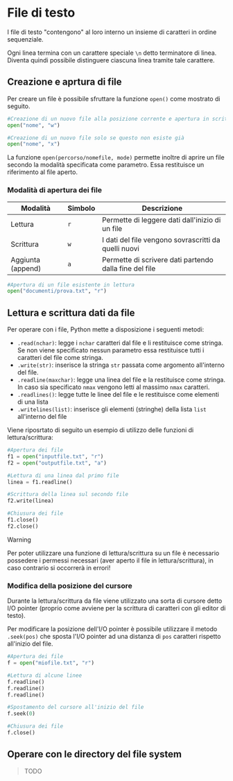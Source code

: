# File di testo

I file di testo "contengono" al loro interno un insieme di caratteri in ordine sequenziale.

Ogni linea termina con un carattere speciale `\n` detto terminatore di linea. Diventa quindi possibile distinguere ciascuna
linea tramite tale carattere.

## Creazione e aprtura di file

Per creare un file è possibile sfruttare la funzione `open()` come mostrato di seguito.

```python
#Creazione di un nuovo file alla posizione corrente e apertura in scrittura
open("nome", "w")

#Creazione di un nuovo file solo se questo non esiste già
open("nome", "x")
```

La funzione `open(percorso/nomefile, mode)` permette inoltre di aprire un file secondo la modalità specificata come parametro.
Essa restituisce un riferimento al file aperto.

### Modalità di apertura dei file

| Modalità            | Simbolo | Descrizione                                            |
|---------------------|---------|--------------------------------------------------------|
| Lettura             | `r`     | Permette di leggere dati dall'inizio di un file        |
| Scrittura           | `w`     | I dati del file vengono sovrascritti da quelli nuovi   |
| Aggiunta (append)   | `a`     | Permette di scrivere dati partendo dalla fine del file |

```python
#Apertura di un file esistente in lettura
open("documenti/prova.txt", "r")
```

## Lettura e scrittura dati da file

Per operare con i file, Python mette a disposizione i seguenti metodi:

* `.read(nchar)`: legge i `nchar` caratteri dal file e li restituisce come stringa. Se non viene specificato nessun parametro essa restituisce tutti i caratteri del file come stringa.
* `.write(str)`: inserisce la stringa `str` passata come argomento all'interno del file.
* `.readline(maxchar)`: legge una linea del file e la restituisce come stringa. In caso sia specificato `nmax` vengono letti al massimo `nmax` caratteri.
* `.readlines()`: legge tutte le linee del file e le restituisce come elementi di una lista
* `.writelines(list)`: inserisce gli elementi (stringhe) della lista `list` all'interno del file

Viene riposrtato di seguito un esempio di utilizzo delle funzioni di lettura/scrittura:

```python
#Apertura dei file
f1 = open("inputfile.txt", "r")
f2 = open("outputfile.txt", "a")

#Lettura di una linea dal primo file
linea = f1.readline()

#Scrittura della linea sul secondo file
f2.write(linea)

#Chiusura dei file
f1.close()
f2.close()
```

>[!WARNING]
> Per poter utilizzare una funzione di lettura/scrittura su un file è necessario possedere i permessi necessari
> (aver aperto il file in lettura/scrittura), in caso contrario si occorrerà in errori!

### Modifica della posizione del cursore

Durante la lettura/scrittura da file viene utilizzato una sorta di cursore detto I/O pointer (proprio come avviene per 
la scrittura di caratteri con gli editor di testo).

Per modificare la posizione dell'I/O pointer è possibile utilizzare il metodo `.seek(pos)` che sposta l'I/O pointer
ad una distanza di `pos` caratteri rispetto all'inizio del file.

```python
#Apertura dei file
f = open("miofile.txt", "r")

#Lettura di alcune linee
f.readline()
f.readline()
f.readline()

#Spostamento del cursore all'inizio del file
f.seek(0)

#Chiusura dei file
f.close()
```

## Operare con le directory del file system

> TODO